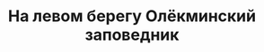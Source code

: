 ---
title: 'На левом берегу Олёкминский заповедник'
location: 'Река Олёкма'
categories: [as-the-first-settlers]
tags: [all, 2016]
---